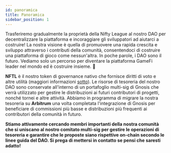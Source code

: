```yaml
---
id: panoramica
title: Panoramica
sidebar_position: 1
---
```


Trasferiremo gradualmente la proprietà della Nifty League al nostro DAO per decentralizzare la piattaforma e incoraggiare gli sviluppatori ad aiutarci a costruire! La nostra visione è quella di promuovere una rapida crescita e sviluppo attraverso i contributi della comunità, consentendoci di costruire una piattaforma di gioco come nessun'altra. In poche parole, i DAO sono il futuro. Vediamo solo un percorso per diventare la piattaforma GameFi leader nel mondo ed è costruire insieme. 💜

**NFTL** è il nostro token di governance nativo che fornisce diritti di voto e altre utilità (maggiori informazioni [sotto](https://nifty-league.com/about#nftl)). Le risorse di tesoreria del nostro DAO sono conservate all'interno di un portafoglio multi-sig di Gnosis che verrà utilizzato per gestire le distribuzioni ai futuri contributori di progetti, nonché tornei e altre attività. Abbiamo in programma di migrare la nostra tesoreria su **Arbitrum** una volta completata l'integrazione di Gnosis per beneficiare di commissioni più basse e distribuzioni più frequenti ai contributori della comunità in futuro.

**Stiamo attivamente cercando membri importanti della nostra comunità che si uniscano al nostro comitato multi-sig per gestire le operazioni di tesoreria e garantire che le proposte siano rispettive on-chain secondo le linee guida del DAO. Si prega di mettersi in contatto se pensi che saresti adatto!**
